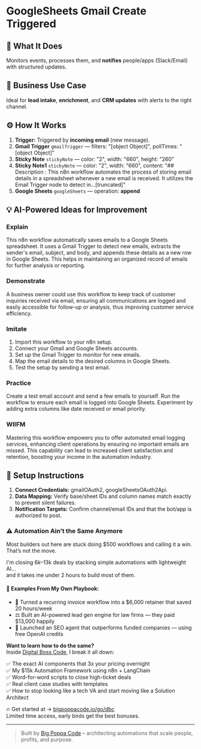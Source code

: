 # GoogleSheets Gmail Create Triggered
  ## 🚀 What It Does
  Monitors events, processes them, and **notifies** people/apps (Slack/Email) with structured updates.
  
  ## 💼 Business Use Case
  Ideal for **lead intake**, **enrichment**, and **CRM updates** with alerts to the right channel.
  
  ## ⚙️ How It Works
  1. **Trigger:** Triggered by **incoming email** (new message).
  2. **Gmail Trigger** `gmailTrigger` — filters: "[object Object]", pollTimes: "[object Object]"
3. **Sticky Note** `stickyNote` — color: "2", width: "660", height: "260"
4. **Sticky Note1** `stickyNote` — color: "2", width: "660", content: "## Description :
This n8n workflow automates the process of storing email details in a spreadsheet whenever a new email is received. It utilizes the Email Trigger node to detect in…[truncated]"
5. **Google Sheets** `googleSheets` — operation: **append**
  
  ## 💡 AI-Powered Ideas for Improvement
  ### Explain
This n8n workflow automatically saves emails to a Google Sheets spreadsheet. It uses a Gmail Trigger to detect new emails, extracts the sender's email, subject, and body, and appends these details as a new row in Google Sheets. This helps in maintaining an organized record of emails for further analysis or reporting.

### Demonstrate
A business owner could use this workflow to keep track of customer inquiries received via email, ensuring all communications are logged and easily accessible for follow-up or analysis, thus improving customer service efficiency.

### Imitate
1. Import this workflow to your n8n setup.
2. Connect your Gmail and Google Sheets accounts.
3. Set up the Gmail Trigger to monitor for new emails.
4. Map the email details to the desired columns in Google Sheets.
5. Test the setup by sending a test email.

### Practice
Create a test email account and send a few emails to yourself. Run the workflow to ensure each email is logged into Google Sheets. Experiment by adding extra columns like date received or email priority.

### WIIFM
Mastering this workflow empowers you to offer automated email logging services, enhancing client operations by ensuring no important emails are missed. This capability can lead to increased client satisfaction and retention, boosting your income in the automation industry.
  
  ## 🔧 Setup Instructions
  1. **Connect Credentials:** gmailOAuth2, googleSheetsOAuth2Api.
2. **Data Mapping:** Verify base/sheet IDs and column names match exactly to prevent silent failures.
3. **Notification Targets:** Confirm channel/email IDs and that the bot/app is authorized to post.
  
### ⚠️ Automation Ain’t the Same Anymore

Most builders out here are stuck doing $500 workflows and calling it a win.  
That’s not the move.  

I'm closing $6k–$13k deals by stacking simple automations with lightweight AI...  
and it takes me under 2 hours to build most of them.

#### 🧠 Examples From My Own Playbook:
- 🔁 Turned a recurring invoice workflow into a $6,000 retainer that saved 20 hours/week  
- ⚖️ Built an AI-powered lead gen engine for law firms — they paid $13,000 happily  
- 🚀 Launched an SEO agent that outperforms funded companies — using free OpenAI credits  

**Want to learn how to do the same?**  
Inside [Digital Boss Code](https://bigpoppacode.io/go/dbc), I break it all down:

✅ The exact AI components that 3x your pricing overnight  
✅ My $15k Automation Framework using n8n + LangChain  
✅ Word-for-word scripts to close high-ticket deals  
✅ Real client case studies with templates  
✅ How to stop looking like a tech VA and start moving like a Solution Architect  

🔥 Get started at → [bigpoppacode.io/go/dbc](https://bigpoppacode.io/go/dbc)  
Limited time access, early birds get the best bonuses.

---
> Built by [Big Poppa Code](https://bigpoppacode.io) – architecting automations that scale people, profits, and purpose.
  